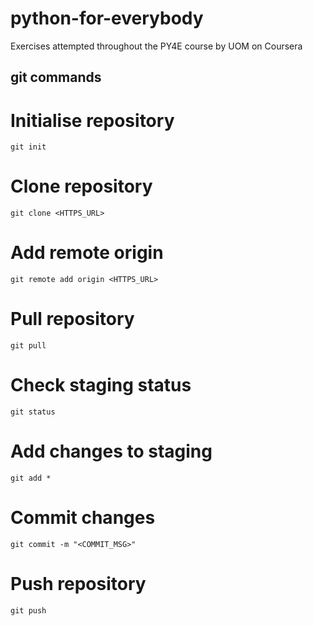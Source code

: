 # python-for-everybody
Exercises attempted throughout the PY4E course by UOM on Coursera

## git commands
# Initialise repository
```
git init
```

# Clone repository
```
git clone <HTTPS_URL>
```

# Add remote origin
```
git remote add origin <HTTPS_URL>
```

# Pull repository
```
git pull
```

# Check staging status
```
git status
```

# Add changes to staging
```
git add *
```

# Commit changes
```
git commit -m "<COMMIT_MSG>"
```

# Push repository
```
git push
```
